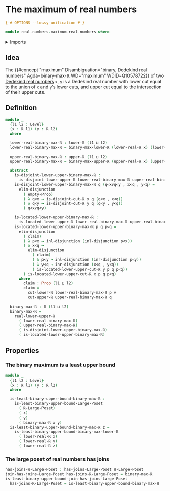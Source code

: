 # The maximum of real numbers

```agda
{-# OPTIONS --lossy-unification #-}

module real-numbers.maximum-real-numbers where
```

<details><summary>Imports</summary>

```agda
open import foundation.dependent-pair-types
open import foundation.disjunction
open import foundation.empty-types
open import foundation.propositions
open import foundation.universe-levels

open import order-theory.large-join-semilattices
open import order-theory.least-upper-bounds-large-posets

open import real-numbers.dedekind-real-numbers
open import real-numbers.inequality-real-numbers
open import real-numbers.lower-dedekind-real-numbers
open import real-numbers.maximum-lower-dedekind-real-numbers
open import real-numbers.maximum-upper-dedekind-real-numbers
open import real-numbers.upper-dedekind-real-numbers
```

</details>

## Idea

The
{{#concept "maximum" Disambiguation="binary, Dedekind real numbers" Agda=binary-max-ℝ WD="maximum" WDID=Q10578722}}
of two [Dedekind real numbers](real-numbers.dedekind-real-numbers.md) `x`, `y`
is a Dedekind real number with lower cut equal to the union of `x` and `y`'s
lower cuts, and upper cut equal to the intersection of their upper cuts.

## Definition

```agda
module _
  {l1 l2 : Level}
  (x : ℝ l1) (y : ℝ l2)
  where

  lower-real-binary-max-ℝ : lower-ℝ (l1 ⊔ l2)
  lower-real-binary-max-ℝ = binary-max-lower-ℝ (lower-real-ℝ x) (lower-real-ℝ y)

  upper-real-binary-max-ℝ : upper-ℝ (l1 ⊔ l2)
  upper-real-binary-max-ℝ = binary-max-upper-ℝ (upper-real-ℝ x) (upper-real-ℝ y)

  abstract
    is-disjoint-lower-upper-binary-max-ℝ :
      is-disjoint-lower-upper-ℝ lower-real-binary-max-ℝ upper-real-binary-max-ℝ
    is-disjoint-lower-upper-binary-max-ℝ q (q<x∨q<y , x<q , y<q) =
      elim-disjunction
        ( empty-Prop)
        ( λ q<x → is-disjoint-cut-ℝ x q (q<x , x<q))
        ( λ q<y → is-disjoint-cut-ℝ y q (q<y , y<q))
        ( q<x∨q<y)

    is-located-lower-upper-binary-max-ℝ :
      is-located-lower-upper-ℝ lower-real-binary-max-ℝ upper-real-binary-max-ℝ
    is-located-lower-upper-binary-max-ℝ p q p<q =
      elim-disjunction
        ( claim)
        ( λ p<x → inl-disjunction (inl-disjunction p<x))
        ( λ x<q →
          elim-disjunction
            ( claim)
            ( λ p<y → inl-disjunction (inr-disjunction p<y))
            ( λ y<q → inr-disjunction (x<q , y<q))
            ( is-located-lower-upper-cut-ℝ y p q p<q))
        ( is-located-lower-upper-cut-ℝ x p q p<q)
      where
        claim : Prop (l1 ⊔ l2)
        claim =
          cut-lower-ℝ lower-real-binary-max-ℝ p ∨
          cut-upper-ℝ upper-real-binary-max-ℝ q

  binary-max-ℝ : ℝ (l1 ⊔ l2)
  binary-max-ℝ =
    real-lower-upper-ℝ
      ( lower-real-binary-max-ℝ)
      ( upper-real-binary-max-ℝ)
      ( is-disjoint-lower-upper-binary-max-ℝ)
      ( is-located-lower-upper-binary-max-ℝ)
```

## Properties

### The binary maximum is a least upper bound

```agda
module _
  {l1 l2 : Level}
  (x : ℝ l1) (y : ℝ l2)
  where

  is-least-binary-upper-bound-binary-max-ℝ :
    is-least-binary-upper-bound-Large-Poset
      ( ℝ-Large-Poset)
      ( x)
      ( y)
      ( binary-max-ℝ x y)
  is-least-binary-upper-bound-binary-max-ℝ z =
    is-least-binary-upper-bound-binary-max-lower-ℝ
      ( lower-real-ℝ x)
      ( lower-real-ℝ y)
      ( lower-real-ℝ z)
```

### The large poset of real numbers has joins

```agda
has-joins-ℝ-Large-Poset : has-joins-Large-Poset ℝ-Large-Poset
join-has-joins-Large-Poset has-joins-ℝ-Large-Poset = binary-max-ℝ
is-least-binary-upper-bound-join-has-joins-Large-Poset
  has-joins-ℝ-Large-Poset = is-least-binary-upper-bound-binary-max-ℝ
```
